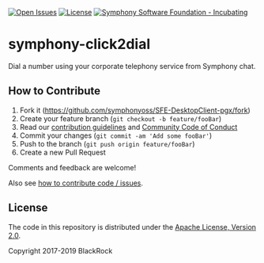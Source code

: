 [![Open Issues](https://img.shields.io/github/issues/symphonyoss/symphony-click2dial.svg)](https://github.com/symphonyoss/symphony-click2dial/issues)
[![License](https://img.shields.io/github/license/symphonyoss/symphony-click2dial.svg)](https://github.com/symphonyoss/symphony-click2dial/blob/master/LICENSE)
[![Symphony Software Foundation - Incubating](https://cdn.rawgit.com/symphonyoss/contrib-toolbox/master/images/ssf-badge-incubating.svg)](https://symphonyoss.atlassian.net/wiki/display/FM/Project+lifecycle)

# symphony-click2dial
Dial a number using your corporate telephony service from Symphony chat.

## How to Contribute

1. Fork it (<https://github.com/symphonyoss/SFE-DesktopClient-pgx/fork>)
2. Create your feature branch (`git checkout -b feature/fooBar`)
3. Read our [contribution guidelines](.github/CONTRIBUTING.md) and [Community Code of Conduct](https://www.finos.org/code-of-conduct)
4. Commit your changes (`git commit -am 'Add some fooBar'`)
5. Push to the branch (`git push origin feature/fooBar`)
6. Create a new Pull Request

Comments and feedback are welcome!

Also see [how to contribute code / issues](.github/CONTRIBUTING.md).

## License

The code in this repository is distributed under the [Apache License, Version 2.0](http://www.apache.org/licenses/LICENSE-2.0).

Copyright 2017-2019 BlackRock